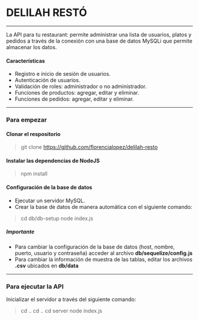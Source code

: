 # DELILAH RESTÓ
***
La API para tu restaurant: permite administrar una lista de usuarios, platos y pedidos a través de la conexión con una base de datos MySQLi que permite almacenar los datos.

#### Características
- Registro e inicio de sesión de usuarios.
- Autenticación de usuarios.
- Validación de roles: administrador o no administrador.
- Funciones de productos: agregar, editar y eliminar.
- Funciones de pedidos: agregar, editar y eliminar.

***

### Para empezar
#### Clonar el respositorio
> git clone https://github.com/florencialopez/delilah-resto

#### Instalar las dependencias de NodeJS
> npm install

#### Configuración de la base de datos
- Ejecutar un servidor MySQL.
- Crear la base de datos de manera automática con el siguiente comando:
> cd db/db-setup
> node index.js

##### Importante
- Para cambiar la configuración de la base de datos (host, nombre, puerto, usuario y contraseña) acceder al archivo **db/sequelize/config.js**
- Para cambiar la información de muestra de las tablas, editar los archivos **.csv** ubicados en **db/data**

***

### Para ejecutar la API
Inicializar el servidor a través del siguiente comando:
> cd ..
> cd ..
> cd server
> node index.js
